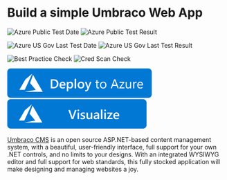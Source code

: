 # Build a simple Umbraco Web App 

![Azure Public Test Date](https://azurequickstartsservice.blob.core.windows.net/badges/umbraco-webapp-simple/PublicLastTestDate.svg)
![Azure Public Test Result](https://azurequickstartsservice.blob.core.windows.net/badges/umbraco-webapp-simple/PublicDeployment.svg)

![Azure US Gov Last Test Date](https://azurequickstartsservice.blob.core.windows.net/badges/umbraco-webapp-simple/FairfaxLastTestDate.svg)
![Azure US Gov Last Test Result](https://azurequickstartsservice.blob.core.windows.net/badges/umbraco-webapp-simple/FairfaxDeployment.svg)

![Best Practice Check](https://azurequickstartsservice.blob.core.windows.net/badges/umbraco-webapp-simple/BestPracticeResult.svg)
![Cred Scan Check](https://azurequickstartsservice.blob.core.windows.net/badges/umbraco-webapp-simple/CredScanResult.svg)

[![Deploy To Azure](https://raw.githubusercontent.com/Azure/azure-quickstart-templates/master/1-CONTRIBUTION-GUIDE/images/deploytoazure.svg?sanitize=true)]("https://portal.azure.com/#create/Microsoft.Template/uri/https%3A%2F%2Fraw.githubusercontent.com%2FAzure%2Fazure-quickstart-templates%2Fmaster%2Fumbraco-webapp-simple%2Fazuredeploy.json")  [![Visualize](https://raw.githubusercontent.com/Azure/azure-quickstart-templates/master/1-CONTRIBUTION-GUIDE/images/visualizebutton.svg?sanitize=true)]("http://armviz.io/#/?load=https%3A%2F%2Fraw.githubusercontent.com%2FAzure%2Fazure-quickstart-templates%2Fmaster%2Fumbraco-webapp-simple%2Fazuredeploy.json")
  

  

[Umbraco CMS](http://umbraco.org) is an open source ASP.NET-based content management system, with a beautiful, user-friendly interface, full support for your own .NET controls, and no limits to your designs. With an integrated WYSIWYG editor and full support for web standards, this fully stocked application will make designing and managing websites a joy.


